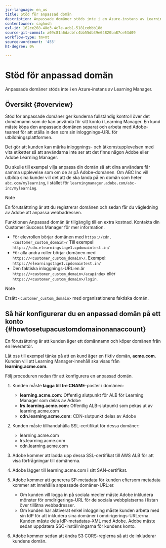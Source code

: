 ```yaml
---
jcr-language: en_us
title: Stöd för anpassad domän
description: Anpassade domäner stöds inte i en Azure-instans av Learning Manager.
contentowner: saghosh
exl-id: 162ce268-48e3-4c7e-acb1-5181cebbb18d
source-git-commit: a09c81a6dacbfc4bb55db39e64820ba87ce53d09
workflow-type: tm+mt
source-wordcount: '455'
ht-degree: 0%

---
```


# Stöd för anpassad domän

Anpassade domäner stöds inte i en Azure-instans av Learning Manager.

## Översikt {#overview}

Stöd för anpassade domäner ger kunderna fullständig kontroll över det domännamn som de kan använda för sitt konto i Learning Manager. En kund måste köpa den anpassade domänen separat och arbeta med Adobe-teamet för att ställa in den som sin inloggnings-URL för utbildningsplattformen.

Det gör att kunden kan märka inloggnings- och åtkomstupplevelsen med vita etiketter så att användarna inte ser att det finns någon Adobe eller Adobe Learning Manager.

Du skulle till exempel vilja anpassa din domän så att dina användare får samma upplevelse som om de är på Adobe-domänen. Om ABC Inc vill utbilda sina kunder vill det att de ska landa på en domän som heter `abc.com/mylearning`, i stället för `learningmanager.adobe.com/abc-inc/mylearning`.

>[!NOTE]
>
>En förutsättning är att du registrerar domänen och sedan får du vägledning av Adobe att anpassa webbadressen.


Funktionen Anpassad domän är tillgänglig till en extra kostnad. Kontakta din Customer Success Manager för mer information.

* För elevrollen börjar domänen med `https://cdn.<customer_custom_domain>/` Till exempel `https://cdn.elearningstage1.cpdomaintest.in/`
* För alla andra roller börjar domänen med `https://<customer_custom_domain>/`. Exempel: `https://elearningstage1.cpdomaintest.in/`
* Den faktiska inloggnings-URL:en är `https://<customer_custom_domain>/acapindex` eller `https://<customer_custom_domain>/login`.

>[!NOTE]
>
>Ersätt `<customer_custom_domain>` med organisationens faktiska domän.

## Så här konfigurerar du en anpassad domän på ett konto {#howtosetupacustomdomainonanaccount}

En förutsättning är att kunden äger ett domännamn och köper domänen från en leverantör.

Låt oss till exempel tänka på att en kund äger en fiktiv domän, **acme.com**. Kunden vill att Learning Manager-innehåll ska visas från **learning.acme.com**.

Följ proceduren nedan för att konfigurera en anpassad domän.

1. Kunden måste **lägga till tre CNAME**-poster i domänen:

   * **learning.acme.com:** Offentlig slutpunkt för ALB för Learning Manager som delas av Adobe
   * **lrs.learning.acme.com:** Offentlig ALB-slutpunkt som pekas ut av learning.acme.com
   * **cdn.learning.acme.com:** CDN-slutpunkt delas av Adobe

1. Kunden måste tillhandahålla SSL-certifikat för dessa domäner:

   * learning.acme.com
   * lrs.learning.acme.com
   * cdn.learning.acme.com

1. Adobe kommer att ladda upp dessa SSL-certifikat till AWS ALB för att visa förfrågningar till domänerna.
1. Adobe lägger till learning.acme.com i sitt SAN-certifikat.
1. Adobe kommer att generera SP-metadata för kunden eftersom metadata kommer att innehålla anpassade domäner-URL:er.

   * Om kunden vill logga in på sociala medier måste Adobe inkludera mönster för omdirigerings-URL för de sociala webbplatserna i listan över tillåtna webbadresser.
   * Om kunden har aktiverat enkel inloggning måste kunden arbeta med sin IdP för att inkludera sina domäner i omdirigerings-URL:erna. Kunden måste dela IdP-metadatas-XML med Adobe. Adobe måste sedan uppdatera SSO-inställningarna för kundens konto.

1. Adobe kommer sedan att ändra S3 CORS-reglerna så att de inkluderar kundens domän.
